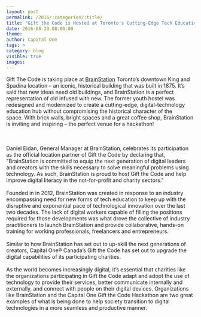 ```yaml
---
layout: post
permalink: /2016/:categories/:title/
title: "Gift the Code is Hosted at Toronto's Cutting-Edge Tech Education Hub: BrainStation"
date: 2016-08-29 08:00:00
theme:
author: Capital One
tags: >
category: blog
visible: true
images:
---
```

Gift The Code is taking place at [BrainStation](https://www.brainstation.io/) Toronto’s downtown  King and Spadina location – an iconic, historical building that was built in 1875. It’s said that new ideas need old buildings, and BrainStation is a perfect representation of old infused with new. The former youth hostel was redesigned and modernized to create a cutting-edge, digital-technology education hub without compromising the historical character of the space. With brick walls, bright spaces and a great coffee shop, BrainStation is inviting and inspiring – the perfect venue for a hackathon!
<!--more-->
<br />
<br />
Daniel Eidan, General Manager at BrainStation, celebrates its participation as the official location partner of Gift the Code by declaring that, "BrainStation is committed to equip the next generation of digital leaders and creators with the skills necessary to solve meaningful problems using technology. As such, BrainStation is proud to host Gift the Code and help improve digital literacy in the not-for-profit and charity sectors."
<br />
<br />
Founded in in 2012, BrainStation was created in response to an industry encompassing need for new forms of tech education to keep up with the disruptive and exponential pace of technological innovation over the last two decades. The lack of digital workers capable of filling the positions required for those developments was what drove the collective of industry practitioners to launch BrainStation and provide collaborative, hands-on training for working professionals, freelancers and entrepreneurs.
<br />
<br />
Similar to how BrainStation has set out to up-skill the next generations of creators, Capital One® Canada’s Gift the Code has set out to upgrade the digital capabilities of its participating charities.
<br />
<br />
As the world becomes increasingly digital, it’s essential that charities like the organizations participating in Gift the Code adapt and adopt the use of technology to provide their services, better communicate internally and externally, and connect with people on their digital devices. Organizations like BrainStation and the Capital One Gift the Code Hackathon are two great examples of what is being done to help society transition to digital technologies in a more seamless and productive manner.
